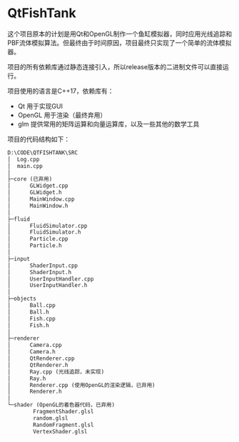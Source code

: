 # QtFishTank

这个项目原本的计划是用Qt和OpenGL制作一个鱼缸模拟器，同时应用光线追踪和PBF流体模拟算法。但最终由于时间原因，项目最终只实现了一个简单的流体模拟器。

项目的所有依赖库通过静态连接引入，所以release版本的二进制文件可以直接运行。

项目使用的语言是C++17，依赖库有：
- Qt 用于实现GUI
- OpenGL 用于渲染（最终弃用）
- glm 提供常用的矩阵运算和向量运算库，以及一些其他的数学工具

项目的代码结构如下：
```txt
D:\CODE\QTFISHTANK\SRC
│  Log.cpp
│  main.cpp
│
├─core (已弃用)
│      GLWidget.cpp
│      GLWidget.h
│      MainWindow.cpp
│      MainWindow.h
│
├─fluid
│      FluidSimulator.cpp
│      FluidSimulator.h
│      Particle.cpp
│      Particle.h
│
├─input
│      ShaderInput.cpp
│      ShaderInput.h
│      UserInputHandler.cpp
│      UserInputHandler.h
│
├─objects
│      Ball.cpp
│      Ball.h
│      Fish.cpp
│      Fish.h
│
├─renderer
│      Camera.cpp
│      Camera.h
│      QtRenderer.cpp
│      QtRenderer.h
│      Ray.cpp (光线追踪，未实现)
│      Ray.h
│      Renderer.cpp (使用OpenGL的渲染逻辑，已弃用)
│      Renderer.h
│
└─shader (OpenGL的着色器代码，已弃用)
        FragmentShader.glsl
        random.glsl
        RandomFragment.glsl
        VertexShader.glsl
```
